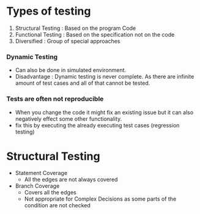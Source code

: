 # Types of testing
1.	Structural Testing : Based on the program Code 
2.	Functional Testing : Based on the specification not on the code
3.	Diversified : Group of special approaches

### Dynamic Testing
- Can also be done in simulated environment.
- Disadvantage : Dynamic testing is never complete. As there are infinite amount of test cases and all of that cannot be tested.   

### Tests are often not reproducible
- When you change the code it might fix an existing issue but it can also negatively effect some other functionality.
- fix this by executing the already executing test cases (regression testing)


# Structural Testing
- Statement Coverage
	- All the edges are not always covered 
- Branch Coverage
	- Covers all the edges 
	- Not appropriate for Complex Decisions as some parts of the condition are not checked